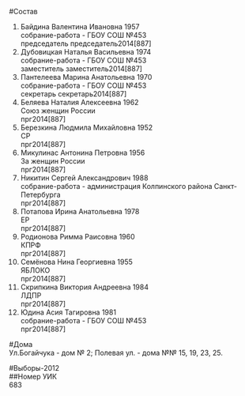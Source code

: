 #Состав  
1. Байдина Валентина Ивановна 1957  
    собрание-работа - ГБОУ СОШ №453  
    председатель председатель2014[887]  
2. Дубовицкая Наталья Васильевна 1974  
    собрание-работа - ГБОУ СОШ №453  
    заместитель заместитель2014[887]  
3. Пантелеева Марина Анатольевна 1970  
    собрание-работа - ГБОУ СОШ №453  
    секретарь секретарь2014[887]  
4. Беляева Наталия Алексеевна 1962  
    Союз женщин России  
    прг2014[887]  
5. Березкина Людмила Михайловна 1952  
    СР  
    прг2014[887]  
6. Микулинас Антонина Петровна 1956  
    За женщин России  
    прг2014[887]  
7. Никитин Сергей Александрович 1988  
    собрание-работа - администрация Колпинского района Санкт-Петербурга  
    прг2014[887]  
8. Потапова Ирина Анатольевна 1978  
    ЕР  
    прг2014[887]  
9. Родионова Римма Раисовна 1960  
    КПРФ  
    прг2014[887]  
10. Семёнова Нина Георгиевна 1955  
    ЯБЛОКО  
    прг2014[887]  
11. Скрипкина Виктория Андреевна 1984  
    ЛДПР  
    прг2014[887]  
12. Юдина Асия Тагировна 1981  
    собрание-работа - ГБОУ СОШ №453  
    прг2014[887]  
  
#Дома  
Ул.Богайчука - дом № 2; Полевая ул. - дома №№ 15, 19, 23, 25.  
  
#Выборы-2012  
##Номер УИК  
683  
